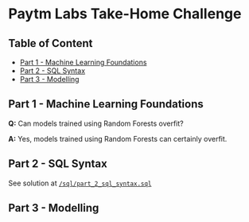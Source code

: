# Paytm Labs Take-Home Challenge

## Table of Content

- [Part 1 - Machine Learning Foundations](#part-1---machine-learning-foundations)
- [Part 2 - SQL Syntax](#part-2---sql-syntax)
- [Part 3 - Modelling](#part-3---modelling)

## Part 1 - Machine Learning Foundations

**Q:** Can models trained using Random Forests overfit?

**A:** Yes, models trained using Random Forests can certainly overfit.

## Part 2 - SQL Syntax

See solution at [`/sql/part_2_sql_syntax.sql`](/sql/part_2_sql_syntax)

## Part 3 - Modelling
